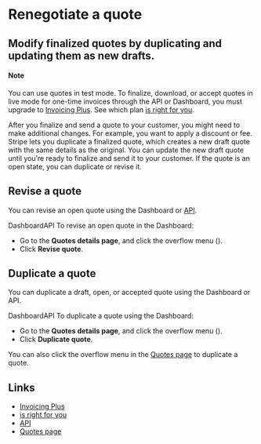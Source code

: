 # Renegotiate a quote

## Modify finalized quotes by duplicating and updating them as new drafts.

#### Note

You can use quotes in test mode. To finalize, download, or accept quotes in live
mode for one-time invoices through the API or Dashboard, you must upgrade to
[Invoicing Plus](https://stripe.com/invoicing/pricing). See which plan [is right
for you](https://support.stripe.com/questions/how-to-access-quotes).

After you finalize and send a quote to your customer, you might need to make
additional changes. For example, you want to apply a discount or fee. Stripe
lets you duplicate a finalized quote, which creates a new draft quote with the
same details as the original. You can update the new draft quote until ​​you’re
ready to finalize and send it to your customer. If the quote is an open state,
you can duplicate or revise it.

## Revise a quote

You can revise an open quote using the Dashboard or
[API](https://docs.stripe.com/api/quotes).

DashboardAPI
To revise an open quote in the Dashboard:

- Go to the **Quotes details page**, and click the overflow menu ().
- Click **Revise quote**.

## Duplicate a quote

You can duplicate a draft, open, or accepted quote using the Dashboard or API.

DashboardAPI
To duplicate a quote using the Dashboard:

- Go to the **Quotes details page**, and click the overflow menu ().
- Click **Duplicate quote**.

You can also click the overflow menu in the [Quotes
page](https://dashboard.stripe.com/test/quotes) to duplicate a quote.

## Links

- [Invoicing Plus](https://stripe.com/invoicing/pricing)
- [is right for you](https://support.stripe.com/questions/how-to-access-quotes)
- [API](https://docs.stripe.com/api/quotes)
- [Quotes page](https://dashboard.stripe.com/test/quotes)